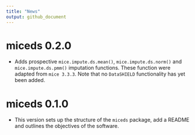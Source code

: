 ```yaml
---
title: "News"
output: github_document
---
```


# miceds 0.2.0

* Adds prospective `mice.impute.ds.mean()`, `mice.impute.ds.norm()` and
`mice.impute.ds.pmm()` imputation functions. These function were adapted 
from `mice 3.3.3`. Note that no `DataSHIELD` functionality has yet been added.

# miceds 0.1.0

* This version sets up the structure of the `miceds` package, add a README
and outlines the objectives of the software.


